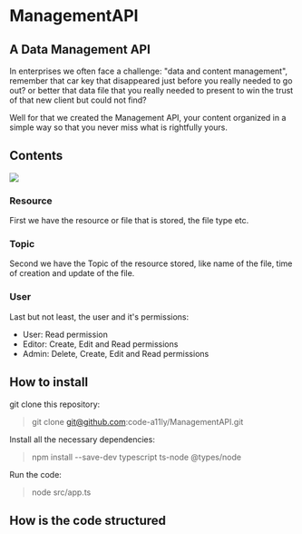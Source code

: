 # ManagementAPI

## A Data Management API

In enterprises we often face a challenge: "data and content management",
remember that car key that disappeared just before you really needed to go out?
or better that data file that you really needed to present to win the trust of that new client
but could not find?

Well for that we created the Management API, your content organized in a simple way
so that you never miss what is rightfully yours.

## Contents

![](/Draw.io/blob/main/ManagementAPI.drawio.png)

### Resource
First we have the resource or file that is stored, the file type etc.

### Topic
Second we have the Topic of the resource stored, like name of the file, time of creation and update of the file.

### User
Last but not least, the user and it's permissions:
- User: Read permission
- Editor: Create, Edit and Read permissions
- Admin: Delete, Create, Edit and Read permissions

## How to install

git clone this repository:

> git clone git@github.com:code-a11ly/ManagementAPI.git

Install all the necessary dependencies:

> npm install --save-dev typescript ts-node @types/node

Run the code:

> node src/app.ts

## How is the code structured
